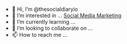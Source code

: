 - 👋 Hi, I’m @thesocialdiaryio
- 👀 I’m interested in ... [Social Media Marketing](https://thesocialdiary.io)
- 🌱 I’m currently learning ...
- 💞️ I’m looking to collaborate on ...
- 📫 How to reach me ...

<!---
thesocialdiaryio/thesocialdiaryio is a ✨ special ✨ repository because its `README.md` (this file) appears on your GitHub profile.
You can click the Preview link to take a look at your changes.
--->
